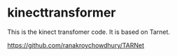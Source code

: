 # kinecttransformer

This is the kinect transfomer code. It is based on Tarnet. 

https://github.com/ranakroychowdhury/TARNet

